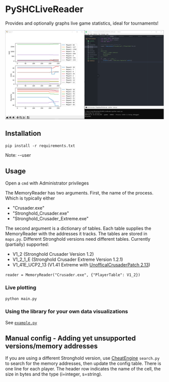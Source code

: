 # PySHCLiveReader

Provides and optionally graphs live game statistics, ideal for tournaments!

![Live statistics](livestats.PNG)

## Installation
`pip install -r requirements.txt`

Note: --user

## Usage
Open a `cmd` with Administrator privileges

The MemoryReader has two arguments. First, the name of the process. Which is typically either

- "Crusader.exe"
- "Stronghold_Crusader.exe"
- "Stronghold_Crusader_Extreme.exe"

The second argument is a dictionary of tables. Each table supplies the MemoryReader with the addresses it tracks. The tables are stored in `maps.py`. Different Stronghold versions need different tables. Currently (partially) supported:

- V1_2 (Stronghold Crusader Version 1.2)
- V1_2_1_E (Stronghold Crusader Extreme Version 1.2.1)
- V1_41E_UCP2_13 (V1.41 Extreme with [UnofficalCrusaderPatch 2.13](https://github.com/Sh0wdown/UnofficialCrusaderPatch))

`reader = MemoryReader("Crusader.exe", {"PlayerTable": V1_2})`

### Live plotting

`python main.py`

### Using the library for your own data visualizations

See [`example.py`](example.py)

## Manual config - Adding yet unsupported versions/memory addresses

If you are using a different Stronghold version, use [CheatEngine](https://cheatengine.org/) `search.py` to search for the memory addresses, then update the config table.
There is one line for each player. The header row indicates the name of the cell, the size in bytes and the type (i=integer, s=string).
